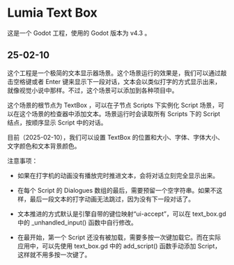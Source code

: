 # Lumia Text Box

这是一个 Godot 工程，使用的 Godot 版本为 v4.3 。

## 25-02-10

这个工程是一个极简的文本显示器场景。这个场景运行的效果是，我们可以通过敲击空格键或者 Enter 键来显示下一段对话，文本会以类似打字的方式显示出来，就像视觉小说中那样。不过，这个场景可以添加到各种项目中。

这个场景的根节点为 TextBox ，可以在子节点 Scripts 下实例化 Script 场景，可以在这个场景的检查器中添加文本。场景运行时会读取所有 Scripts 下的 Script 结点，按顺序显示 Script 中的对话。

目前（2025-02-10），我们可以设置 TextBox 的位置和大小、字体、字体大小、文字颜色和文本背景颜色。

注意事项：

- 如果在打字机的动画没有播放完时推进文本，会将对话立刻完全显示出来。

- 在每个 Script 的 Dialogues 数组的最后，需要预留一个空字符串。如果不这样，最后一段文本的打字动画无法跳过，因为没有下一段对话了。

- 文本推进的方式默认是引擎自带的键位映射“ui-accept”，可以在 text_box.gd 中的 _unhandled_input() 函数中自行修改。
- 在最开始，第一个 Script 还没有被加载，需要多按一次键加载它。而在实际应用中，可以先使用 text_box.gd 中的 add_script() 函数手动添加 Script，这样就不用多按一次键了。

